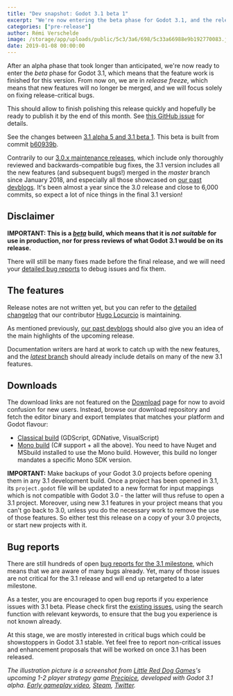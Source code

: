 ```yaml
---
title: "Dev snapshot: Godot 3.1 beta 1"
excerpt: "We're now entering the beta phase for Godot 3.1, and the release freeze, which means that only major bug fixes will now be merged in the master branch until 3.1 is released. This first development snapshot, 3.1 beta 1, brings a week's worth of bug fixes and enhancements merged in the master branch since the alpha 5 release."
categories: ["pre-release"]
author: Rémi Verschelde
image: /storage/app/uploads/public/5c3/3a6/698/5c33a66988e9b192770083.jpg
date: 2019-01-08 00:00:00
---
```


After an alpha phase that took longer than anticipated, we're now ready to enter the *beta* phase for Godot 3.1, which means that the feature work is finished for this version. From now on, we are in *release freeze*, which means that new features will no longer be merged, and we will focus solely on fixing release-critical bugs.

This should allow to finish polishing this release quickly and hopefully be ready to publish it by the end of this month. See [this GitHub issue](https://github.com/godotengine/godot/issues/24822) for details.

See the changes between [3.1 alpha 5 and 3.1 beta 1](https://github.com/godotengine/godot/compare/b60939be88d192b63798aec6e9b031d570048b8b...f7de2c0cb3793bd289b8465bcc9af54157a54e91). This beta is built from commit [b60939b](https://github.com/godotengine/godot/commit/b60939be88d192b63798aec6e9b031d570048b8b).

Contrarily to our [3.0.x maintenance releases](/article/maintenance-release-godot-3-0-6), which include only thoroughly reviewed and backwards-compatible bug fixes, the 3.1 version includes all the new features (and subsequent bugs!) merged in the *master* branch since January 2018, and especially all those showcased on [our past devblogs](/devblog). It's been almost a year since the 3.0 release and close to 6,000 commits, so expect a lot of nice things in the final 3.1 version!

## Disclaimer

**IMPORTANT: This is a [*beta*](https://en.wikipedia.org/wiki/Software_release_life_cycle#Beta) build, which means that it is *not suitable* for use in production, nor for press reviews of what Godot 3.1 would be on its release.**

There will still be many fixes made before the final release, and we will need your [detailed bug reports](https://github.com/godotengine/godot/issues) to debug issues and fix them.

## The features

Release notes are not written yet, but you can refer to the [detailed changelog](https://gist.github.com/Calinou/49aefe52ce8f67ffa3f743932123d14f) that our contributor [Hugo Locurcio](https://github.com/Calinou) is maintaining.

As mentioned previously, [our past devblogs](/devblog) should also give you an idea of the main highlights of the upcoming release.

Documentation writers are hard at work to catch up with the new features, and the [*latest* branch](http://docs.godotengine.org/en/latest/) should already include details on many of the new 3.1 features.

## Downloads

The download links are not featured on the [Download](/download) page for now to avoid confusion for new users. Instead, browse our download repository and fetch the editor binary and export templates that matches your platform and Godot flavour:

- [Classical build](https://downloads.tuxfamily.org/godotengine/3.1/beta1) (GDScript, GDNative, VisualScript)
- [Mono build](https://downloads.tuxfamily.org/godotengine/3.1/beta1/mono) (C# support + all the above). You need to have Nuget and MSbuild installed to use the Mono build. However, this build no longer mandates a specific Mono SDK version.

**IMPORTANT:** Make backups of your Godot 3.0 projects before opening them in any 3.1 development build. Once a project has been opened in 3.1, its `project.godot` file will be updated to a new format for input mappings which is not compatible with Godot 3.0 - the latter will thus refuse to open a 3.1 project. Moreover, using new 3.1 features in your project means that you can't go back to 3.0, unless you do the necessary work to remove the use of those features. So either test this release on a copy of your 3.0 projects, or start new projects with it.

## Bug reports

There are still hundreds of open [bug reports for the 3.1 milestone](https://github.com/godotengine/godot/issues?q=is%3Aopen+is%3Aissue+milestone%3A3.1+label%3Abug), which means that we are aware of many bugs already. Yet, many of those issues are not critical for the 3.1 release and will end up retargeted to a later milestone.

As a tester, you are encouraged to open bug reports if you experience issues with 3.1 beta. Please check first the [existing issues](https://github.com/godotengine/godot/issues), using the search function with relevant keywords, to ensure that the bug you experience is not known already.

At this stage, we are mostly interested in critical bugs which could be showstoppers in Godot 3.1 stable. Yet feel free to report non-critical issues and enhancement proposals that will be worked on once 3.1 has been released.

*The illustration picture is a screenshot from [Little Red Dog Games](https://www.littlereddoggames.com)'s upcoming 1-2 player strategy game *[Precipice](https://www.littlereddoggames.com/precipice)*, developed with Godot 3.1 alpha. [Early gameplay video](https://www.youtube.com/watch?v=f3cBQouCGbs), [Steam](https://store.steampowered.com/app/951670/Precipice/), [Twitter](http://twitter.com/lrdgames).*
